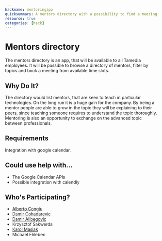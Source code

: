 ```yaml
---
hackname: mentoringapp
quicksummary: A mentors directory with a possibility to find a meeting slot
resource: true
categories: [hack]
---
```


Mentors directory
========

The mentors directory is an app, that will be available to all Tamedia employees. It will be possible to browse a
directory of mentors, filter by topics and book a meeting from available time slots.

Why Do It?
----------
The directory would list mentors, that are keen to teach in particular technologies. On the long run
it is a huge gain for the company. By being a mentor people are able to grow in the topic they will be explaining to their peers,
since teaching someone requires to understand the topic thoroughly.
Mentoring is also an opportunity to exchange on the advanced topic between professionals.

Requirements
------------

Integration with google calendar. 

Could use help with...
----------------------

- The Google Calendar APIs
- Possible integration with calendly


Who's Participating?
--------------------

* [Alberto Congiu](/tamedia-hackdays/whoami/albertocongiu)
* [Damir Cohadarevic](/tamedia-hackdays/whoami/damir.cohadarevic)
* [Damir Alibegovic](/tamedia-hackdays/whoami/damiralibegovic)
* Krzysztof Sakwerda
* [Karol Masiak](/tamedia-hackdays/whoami/karolmasiak)
* Michael Ehleben


